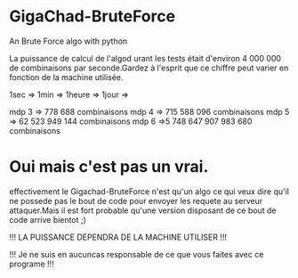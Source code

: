 # GigaChad-BruteForce
An Brute Force algo with python

La puissance de calcul de l'algod urant les tests
était d'environ 4 000 000 de combinaisons
par seconde.Gardez à l'esprit que ce chiffre
peut varier en fonction de la machine utilisée.

1sec =>
1min =>
1heure =>
1jour =>

mdp 3 =>              778 688 combinaisons
mdp 4 =>          715 588 096 combinaisons
mdp 5 =>       62 523 949 144 combinaisons
mdp 6 =>5 748 647 907 983 680 combinaisons

# Oui mais c'est pas un vrai.
effectivement le Gigachad-BruteForce n'est qu'un algo ce qui veux dire qu'il ne possede 
pas le bout de code pour envoyer les requete au serveur attaquer.Mais il est fort probable
qu'une version disposant de ce bout de code arrive bientot ;)

!!! LA PUISSANCE DEPENDRA DE LA MACHINE UTILISER !!!

!!! Je ne suis en aucuncas responsable de ce que vous faites avec ce programe !!!
